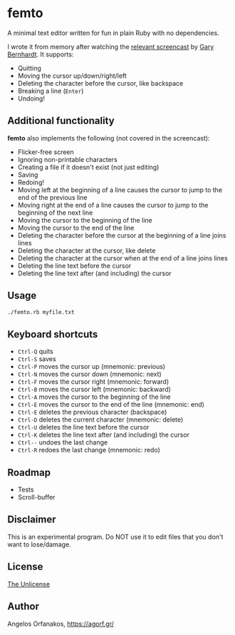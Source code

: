 # femto

A minimal text editor written for fun in plain Ruby with no dependencies.

I wrote it from memory after watching the [relevant screencast][screencast] by
[Gary Bernhardt][]. It supports:

* Quitting
* Moving the cursor up/down/right/left
* Deleting the character before the cursor, like backspace
* Breaking a line (`Enter`)
* Undoing!

## Additional functionality

**femto** also implements the following (not covered in the screencast):

* Flicker-free screen
* Ignoring non-printable characters
* Creating a file if it doesn't exist (not just editing)
* Saving
* Redoing!
* Moving left at the beginning of a line causes the cursor to jump to the end of
  the previous line
* Moving right at the end of a line causes the cursor to jump to the beginning
  of the next line
* Moving the cursor to the beginning of the line
* Moving the cursor to the end of the line
* Deleting the character before the cursor at the beginning of a line joins
  lines
* Deleting the character at the cursor, like delete
* Deleting the character at the cursor when at the end of a line joins lines
* Deleting the line text before the cursor
* Deleting the line text after (and including) the cursor

## Usage

~~~ sh
./femto.rb myfile.txt
~~~

## Keyboard shortcuts

* `Ctrl-Q` quits
* `Ctrl-S` saves
* `Ctrl-P` moves the cursor up (mnemonic: previous)
* `Ctrl-N` moves the cursor down (mnemonic: next)
* `Ctrl-F` moves the cursor right (mnemonic: forward)
* `Ctrl-B` moves the cursor left (mnemonic: backward)
* `Ctrl-A` moves the cursor to the beginning of the line
* `Ctrl-E` moves the cursor to the end of the line (mnemonic: end)
* `Ctrl-E` deletes the previous character (backspace)
* `Ctrl-D` deletes the current character (mnemonic: delete)
* `Ctrl-U` deletes the line text before the cursor
* `Ctrl-K` deletes the line text after (and including) the cursor
* `Ctrl--` undoes the last change
* `Ctrl-R` redoes the last change (mnemonic: redo)

## Roadmap

* Tests
* Scroll-buffer

## Disclaimer

This is an experimental program. Do NOT use it to edit files that you don't want
to lose/damage.

## License

[The Unlicense](https://github.com/agorf/femto/blob/master/LICENSE)

## Author

Angelos Orfanakos, <https://agorf.gr/>

[screencast]: https://www.destroyallsoftware.com/screencasts/catalog/text-editor-from-scratch
[Gary Bernhardt]: https://twitter.com/garybernhardt
